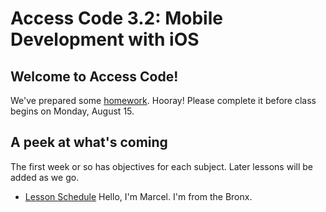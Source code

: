 # Access Code 3.2: Mobile Development with iOS

## Welcome to Access Code!

We've prepared some [homework](lessons/prework). Hooray! Please 
complete it before class begins on Monday, August 15.

## A peek at what's coming

The first week or so has objectives for each subject. Later lessons will be added as we go.

- [Lesson Schedule](schedule.md)
Hello, I'm Marcel. I'm from the Bronx. 

